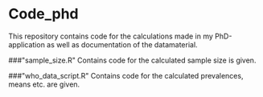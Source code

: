 # Code_phd
This repository contains code for the calculations made in my PhD-application as well as documentation of the datamaterial.

###"sample_size.R" 
Contains code for the calculated sample size is given. 

###"who_data_script.R" 
Contains code for the calculated prevalences, means etc. are given.
